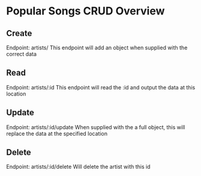 # Popular Songs CRUD Overview


## Create
Endpoint: artists/
This endpoint will add an object when supplied with the correct data


## Read
Endpoint: artists/:id
This endpoint will read the :id and output the data at this location

## Update
Endpoint: artists/:id/update
When supplied with the a full object, this will replace the data at the specified location

## Delete
Endpoint: artists/:id/delete
Will delete the artist with this id
